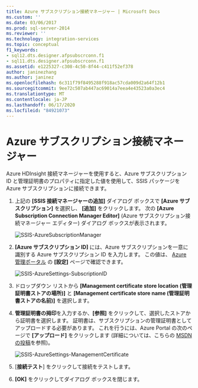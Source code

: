 ```yaml
---
title: Azure サブスクリプション接続マネージャー | Microsoft Docs
ms.custom: ''
ms.date: 03/06/2017
ms.prod: sql-server-2014
ms.reviewer: ''
ms.technology: integration-services
ms.topic: conceptual
f1_keywords:
- sql12.dts.designer.afpsubscrconn.f1
- sql11.dts.designer.afpsubscrconn.f1
ms.assetid: e1225327-c308-4c50-8f44-c411f52ef378
author: janinezhang
ms.author: janinez
ms.openlocfilehash: 6c311f79f8495288f918ac57cda009d2a64f12b1
ms.sourcegitcommit: 9ee72c507ab447ac69014a7eea4e43523a0a3ec4
ms.translationtype: MT
ms.contentlocale: ja-JP
ms.lasthandoff: 06/17/2020
ms.locfileid: "84921073"
---
```

# <a name="azure-subscription-connection-manager"></a>Azure サブスクリプション接続マネージャー
  Azure HDInsight 接続マネージャーを使用すると、Azure サブスクリプション ID と管理証明書のプロパティに指定した値を使用して、SSIS パッケージを Azure サブスクリプションに接続できます。

1.  上記の **[SSIS 接続マネージャーの追加]** ダイアログ ボックスで **[Azure サブスクリプション]** を選択し、 **[追加]** をクリックします。  次の **[Azure Subscription Connection Manager Editor]** (Azure サブスクリプション接続マネージャー エディター) ダイアログ ボックスが表示されます。

     ![SSIS-AzureSubscriptionManager](../media/ssis-azuresubscriptionmanager.png "SSIS-AzureSubscriptionManager")

2.  **[Azure サブスクリプション ID]** には、Azure サブスクリプションを一意に識別する Azure サブスクリプション ID を入力します。  この値は、 [Azure 管理ポータル](https://manage.windowsazure.com) の **[設定]** ページで確認できます。

     ![SSIS-AzureSettings-SubscriptionID](../media/ssis-azuresettings-subscriptionid.png "SSIS-AzureSettings-SubscriptionID")

3.  ドロップダウン リストから **[Management certificate store location (管理証明書ストアの場所)]** と **[Management certificate store name (管理証明書ストアの名前)]** を選択します。

4.  **管理証明書の拇印**を入力するか、**[参照]** をクリックして、選択したストアから証明書を選択します。 証明書は、サブスクリプションの管理証明書としてアップロードする必要があります。 これを行うには、Azure Portal の次のページで **[アップロード]** をクリックします (詳細については、こちらの [MSDN の投稿](https://msdn.microsoft.com/library/azure/gg551722.aspx)を参照)。

     ![SSIS-AzureSettings-ManagementCertificate](../media/ssis-azuresettings-managementcertificate.png "SSIS-AzureSettings-ManagementCertificate")

5.  [**接続テスト**] をクリックして接続をテストします。

6.  **[OK]** をクリックしてダイアログ ボックスを閉じます。



